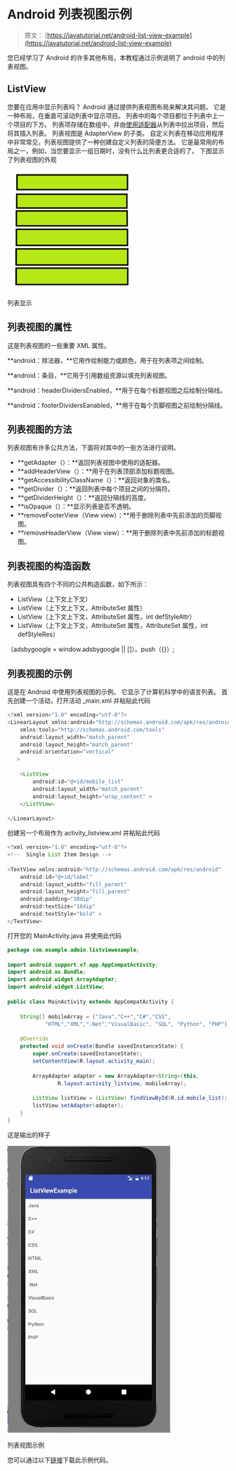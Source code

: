 # Android 列表视图示例

> 原文： [https://javatutorial.net/android-list-view-example](https://javatutorial.net/android-list-view-example)

您已经学习了 Android 的许多其他布局，本教程通过示例说明了 android 中的列表视图。

## ListView

您要在应用中显示列表吗？ Android 通过提供列表视图布局来解决其问题。 它是一种布局，在垂直可滚动列表中显示项目。 列表中的每个项目都位于列表中上一个项目的下方。 列表项存储在数组中，并由[使用适配器](https://javatutorial.net/android-listview-with-listadapter-example)从列表中拉出项目，然后将其插入列表。 列表视图是 AdapterView 的子类。 自定义列表在移动应用程序中非常常见，列表视图提供了一种创建自定义列表的简便方法。 它是最常用的布局之一，例如，当您要显示一组日期时，没有什么比列表更合适的了。 下图显示了列表视图的外观

![list view](img/8755de6c42690ccf07cfd1fc1ff79c6c.jpg)

列表显示

## **列表视图**的属性

这是列表视图的一些重要 XML 属性。

**android：除法器，**它用作绘制能力或颜色，用于在列表项之间绘制。

**android：条目，**它用于引用数组资源以填充列表视图。

**android：headerDividersEnabled，**用于在每个标题视图之后绘制分隔线。

**android：footerDividersEanabled，**用于在每个页脚视图之前绘制分隔线。

## 列表视图的方法

列表视图有许多公共方法，下面将对其中的一些方法进行说明。

*   **getAdapter（）：**返回列表视图中使用的适配器。
*   **addHeaderView（）：**用于在列表顶部添加标题视图。
*   **getAccessibilityClassName（）：**返回对象的类名。
*   **getDivider（）：**返回列表中每个项目之间的分隔符。
*   **getDividerHeight（）：**返回分隔线的高度。
*   **isOpaque（）：**显示列表是否不透明。
*   **removeFooterView（View view）：**用于删除列表中先前添加的页脚视图。
*   **removeHeaderView（View view）：**用于删除列表中先前添加的标题视图。

## **列表视图**的构造函数

列表视图具有四个不同的公共构造函数，如下所示：

*   ListView（上下文上下文）
*   ListView（上下文上下文，AttributeSet 属性）
*   ListView（上下文上下文，AttributeSet 属性，int defStyleAttr）
*   ListView（上下文上下文，AttributeSet 属性，AttributeSet 属性，int defStyleRes）

（adsbygoogle = window.adsbygoogle || []）。push（{}）;

## 列表视图的示例

这是在 Android 中使用列表视图的示例。 它显示了计算机科学中的语言列表。 首先创建一个活动，打开活动 _main.xml 并粘贴此代码

```java
<?xml version="1.0" encoding="utf-8"?>
<LinearLayout xmlns:android="http://schemas.android.com/apk/res/android"
    xmlns:tools="http://schemas.android.com/tools"
    android:layout_width="match_parent"
    android:layout_height="match_parent"
    android:orientation="vertical"
   >

    <ListView
        android:id="@+id/mobile_list"
        android:layout_width="match_parent"
        android:layout_height="wrap_content" >
    </ListView>

</LinearLayout>
```

创建另一个布局作为 activity_listview.xml 并粘贴此代码

```java
<?xml version="1.0" encoding="utf-8"?>
<!--  Single List Item Design -->

<TextView xmlns:android="http://schemas.android.com/apk/res/android"
    android:id="@+id/label"
    android:layout_width="fill_parent"
    android:layout_height="fill_parent"
    android:padding="10dip"
    android:textSize="16dip"
    android:textStyle="bold" >
</TextView>
```

打开您的 MainActivity.java 并使用此代码

```java
package com.example.admin.listviewexample;

import android.support.v7.app.AppCompatActivity;
import android.os.Bundle;
import android.widget.ArrayAdapter;
import android.widget.ListView;

public class MainActivity extends AppCompatActivity {

    String[] mobileArray = {"Java","C++","C#","CSS",
            "HTML","XML",".Net","VisualBasic", "SQL", "Python", "PHP"};

    @Override
    protected void onCreate(Bundle savedInstanceState) {
        super.onCreate(savedInstanceState);
        setContentView(R.layout.activity_main);

        ArrayAdapter adapter = new ArrayAdapter<String>(this,
                R.layout.activity_listview, mobileArray);

        ListView listView = (ListView) findViewById(R.id.mobile_list);
        listView.setAdapter(adapter);
    }
}

```

这是输出的样子

![list view example](img/a32fd295c296a47af3a12f164ab7b4c6.jpg)

列表视图示例

您可以通过以下[链接](https://github.com/JavaTutorialNetwork/Tutorials/blob/master/ListViewExample.rar)下载此示例代码。